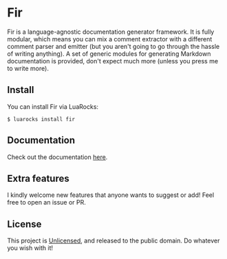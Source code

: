 # Fir

Fir is a language-agnostic documentation generator framework. It is fully modular, which means you can mix a comment extractor with a different comment parser and emitter (but you aren't going to go through the hassle of writing anything). A set of generic modules for generating Markdown documentation is provided, don't expect much more (unless you press me to write more).

## Install

You can install Fir via LuaRocks:

```
$ luarocks install fir
```

## Documentation

Check out the documentation [here](//git.daelvn.com/fir/).

## Extra features

I kindly welcome new features that anyone wants to suggest or add! Feel free to open an issue or PR.

## License

This project is [Unlicensed](LICENSE.md), and released to the public domain. Do whatever you wish with it!